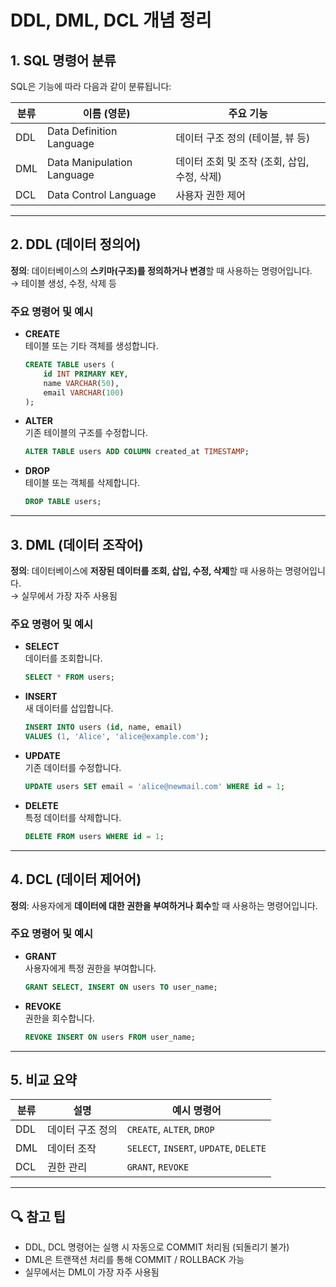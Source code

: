 # DDL, DML, DCL 개념 정리



## 1. SQL 명령어 분류

SQL은 기능에 따라 다음과 같이 분류됩니다:

| 분류 | 이름 (영문) | 주요 기능 |
|------|--------------|------------|
| DDL | Data Definition Language | 데이터 구조 정의 (테이블, 뷰 등) |
| DML | Data Manipulation Language | 데이터 조회 및 조작 (조회, 삽입, 수정, 삭제) |
| DCL | Data Control Language | 사용자 권한 제어 |

---

## 2. DDL (데이터 정의어)

**정의**: 데이터베이스의 **스키마(구조)를 정의하거나 변경**할 때 사용하는 명령어입니다.  
→ 테이블 생성, 수정, 삭제 등

### 주요 명령어 및 예시

- **CREATE**  
  테이블 또는 기타 객체를 생성합니다.
  ```sql
  CREATE TABLE users (
      id INT PRIMARY KEY,
      name VARCHAR(50),
      email VARCHAR(100)
  );
  ```
  

- **ALTER**  
  기존 테이블의 구조를 수정합니다.
  ```sql
  ALTER TABLE users ADD COLUMN created_at TIMESTAMP;
  ```

- **DROP**  
  테이블 또는 객체를 삭제합니다.
  ```sql
  DROP TABLE users;
  ```

---

## 3. DML (데이터 조작어)

**정의**: 데이터베이스에 **저장된 데이터를 조회, 삽입, 수정, 삭제**할 때 사용하는 명령어입니다.  
→ 실무에서 가장 자주 사용됨

### 주요 명령어 및 예시

- **SELECT**  
  데이터를 조회합니다.
  ```sql
  SELECT * FROM users;
  ```

- **INSERT**  
  새 데이터를 삽입합니다.
  ```sql
  INSERT INTO users (id, name, email)
  VALUES (1, 'Alice', 'alice@example.com');
  ```

- **UPDATE**  
  기존 데이터를 수정합니다.
  ```sql
  UPDATE users SET email = 'alice@newmail.com' WHERE id = 1;
  ```

- **DELETE**  
  특정 데이터를 삭제합니다.
  ```sql
  DELETE FROM users WHERE id = 1;
  ```

---

## 4. DCL (데이터 제어어)

**정의**: 사용자에게 **데이터에 대한 권한을 부여하거나 회수**할 때 사용하는 명령어입니다.

### 주요 명령어 및 예시

- **GRANT**  
  사용자에게 특정 권한을 부여합니다.
  ```sql
  GRANT SELECT, INSERT ON users TO user_name;
  ```

- **REVOKE**  
  권한을 회수합니다.
  ```sql
  REVOKE INSERT ON users FROM user_name;
  ```

---

## 5. 비교 요약

| 분류 | 설명 | 예시 명령어 |
|------|------|--------------|
| DDL | 데이터 구조 정의 | `CREATE`, `ALTER`, `DROP` |
| DML | 데이터 조작 | `SELECT`, `INSERT`, `UPDATE`, `DELETE` |
| DCL | 권한 관리 | `GRANT`, `REVOKE` |

---

## 🔍 참고 팁

- DDL, DCL 명령어는 실행 시 자동으로 COMMIT 처리됨 (되돌리기 불가)
- DML은 트랜잭션 처리를 통해 COMMIT / ROLLBACK 가능
- 실무에서는 DML이 가장 자주 사용됨
